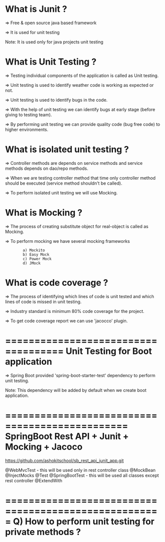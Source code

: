 

What is Junit ?
=================

=> Free & open source java based framework

=> It is used for unit testing

Note: It is used only for java projects unit testing


What is Unit Testing ?
========================

=> Testing individual components of the application is called as Unit testing.

=> Unit testing is used to identify weather code is working as expected or not.

=> Unit testing is used to identify bugs in the code.

=> With the help of unit testing we can identify bugs at early stage 
  (before giving to testing team).

=> By performing unit testing we can provide quality code 
  (bug free code) to higher environments.


What is isolated unit testing ?
=================================

=> Controller methods are depends on service methods and service methods depends on dao/repo methods.

=> When we are testing controller method that time only controller method should be executed (service method shouldn't be called).

=> To perform isolated unit testing we will use Mocking.


What is Mocking ?
===================

=> The process of creating substitute object for real-object is called as Mocking.

=> To perform mocking we have several mocking frameworks

			a) Mockito
			b) Easy Mock
			c) Power Mock
			d) JMock


What is code coverage ?	
========================

=> The process of identifying which lines of code is unit tested and which lines of code is missed in unit testing.

=> Industry standard is minimum 80% code coverage for the project.

=> To get code coverage report we can use 'jacocco' plugin.

====================================
Unit Testing for Boot application
====================================

=> Spring Boot provided 'spring-boot-starter-test' dependency to perform unit testing.

Note: This dependency will be added by default when we create boot application.


===============================================
SpringBoot Rest API + Junit + Mocking + Jacoco
===============================================

https://github.com/ashokitschool/sb_rest_api_junit_app.git


@WebMvcTest - this will be used only in rest controller class
@MockBean
@InjectMocks
@Test
@SpringBootTest - this will be used all classes except rest controller 
@ExtendWith


=====================================================
Q) How to perform unit testing for private methods ?
=====================================================
